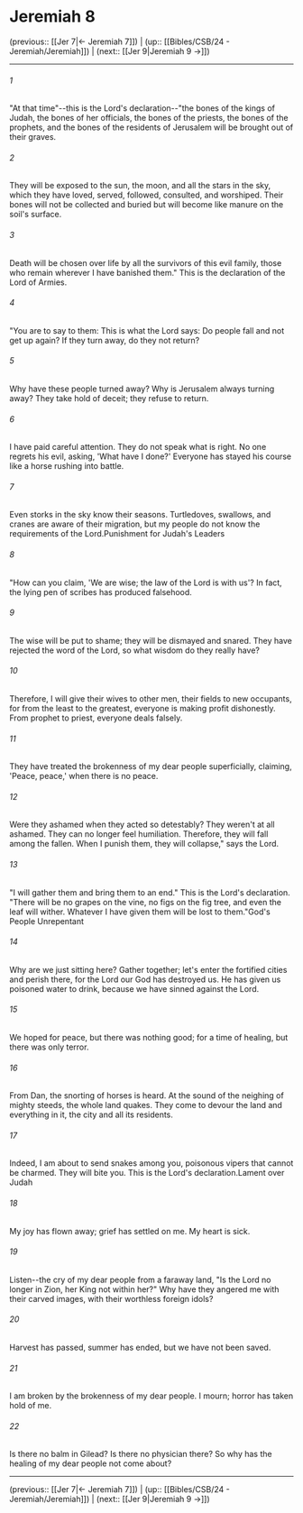# Jeremiah 8

(previous:: [[Jer 7|← Jeremiah 7]]) | (up:: [[Bibles/CSB/24 - Jeremiah/Jeremiah]]) | (next:: [[Jer 9|Jeremiah 9 →]])

***


###### 1 
"At that time"--this is the Lord's declaration--"the bones of the kings of Judah, the bones of her officials, the bones of the priests, the bones of the prophets, and the bones of the residents of Jerusalem will be brought out of their graves. 

###### 2 
They will be exposed to the sun, the moon, and all the stars in the sky, which they have loved, served, followed, consulted, and worshiped. Their bones will not be collected and buried but will become like manure on the soil's surface. 

###### 3 
Death will be chosen over life by all the survivors of this evil family, those who remain wherever I have banished them." This is the declaration of the Lord of Armies. 

###### 4 
"You are to say to them: This is what the Lord says: Do people fall and not get up again? If they turn away, do they not return? 

###### 5 
Why have these people turned away? Why is Jerusalem always turning away? They take hold of deceit; they refuse to return. 

###### 6 
I have paid careful attention. They do not speak what is right. No one regrets his evil, asking, 'What have I done?' Everyone has stayed his course like a horse rushing into battle. 

###### 7 
Even storks in the sky know their seasons. Turtledoves, swallows, and cranes are aware of their migration, but my people do not know the requirements of the Lord.Punishment for Judah's Leaders 

###### 8 
"How can you claim, 'We are wise; the law of the Lord is with us'? In fact, the lying pen of scribes has produced falsehood. 

###### 9 
The wise will be put to shame; they will be dismayed and snared. They have rejected the word of the Lord, so what wisdom do they really have? 

###### 10 
Therefore, I will give their wives to other men, their fields to new occupants, for from the least to the greatest, everyone is making profit dishonestly. From prophet to priest, everyone deals falsely. 

###### 11 
They have treated the brokenness of my dear people superficially, claiming, 'Peace, peace,' when there is no peace. 

###### 12 
Were they ashamed when they acted so detestably? They weren't at all ashamed. They can no longer feel humiliation. Therefore, they will fall among the fallen. When I punish them, they will collapse," says the Lord. 

###### 13 
"I will gather them and bring them to an end." This is the Lord's declaration. "There will be no grapes on the vine, no figs on the fig tree, and even the leaf will wither. Whatever I have given them will be lost to them."God's People Unrepentant 

###### 14 
Why are we just sitting here? Gather together; let's enter the fortified cities and perish there, for the Lord our God has destroyed us. He has given us poisoned water to drink, because we have sinned against the Lord. 

###### 15 
We hoped for peace, but there was nothing good; for a time of healing, but there was only terror. 

###### 16 
From Dan, the snorting of horses is heard. At the sound of the neighing of mighty steeds, the whole land quakes. They come to devour the land and everything in it, the city and all its residents. 

###### 17 
Indeed, I am about to send snakes among you, poisonous vipers that cannot be charmed. They will bite you. This is the Lord's declaration.Lament over Judah 

###### 18 
My joy has flown away; grief has settled on me. My heart is sick. 

###### 19 
Listen--the cry of my dear people from a faraway land, "Is the Lord no longer in Zion, her King not within her?" Why have they angered me with their carved images, with their worthless foreign idols? 

###### 20 
Harvest has passed, summer has ended, but we have not been saved. 

###### 21 
I am broken by the brokenness of my dear people. I mourn; horror has taken hold of me. 

###### 22 
Is there no balm in Gilead? Is there no physician there? So why has the healing of my dear people not come about?

***

(previous:: [[Jer 7|← Jeremiah 7]]) | (up:: [[Bibles/CSB/24 - Jeremiah/Jeremiah]]) | (next:: [[Jer 9|Jeremiah 9 →]])
